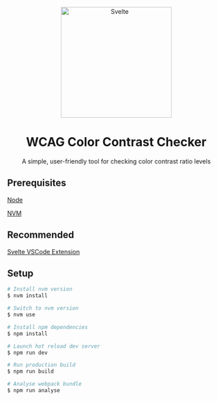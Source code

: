 <p align="center">
  <img width="256" height="256" src="https://raw.githubusercontent.com/sveltejs/svelte/29052aba7d0b78316d3a52aef1d7ddd54fe6ca84/site/static/images/svelte-android-chrome-512.png" alt="Svelte">
</p>

<h1 align="center">WCAG Color Contrast Checker</h1>

<p align="center">A simple, user-friendly tool for checking color contrast ratio levels</p>

## Prerequisites

[Node](https://nodejs.org/en/)

[NVM](https://github.com/creationix/nvm)

## Recommended

[Svelte VSCode Extension](https://marketplace.visualstudio.com/items?itemName=JamesBirtles.svelte-vscode)

## Setup

``` bash
# Install nvm version
$ nvm install

# Switch to nvm version
$ nvm use

# Install npm dependencies
$ npm install

# Launch hot reload dev server
$ npm run dev

# Run production build
$ npm run build

# Analyse webpack bundle
$ npm run analyse
```
